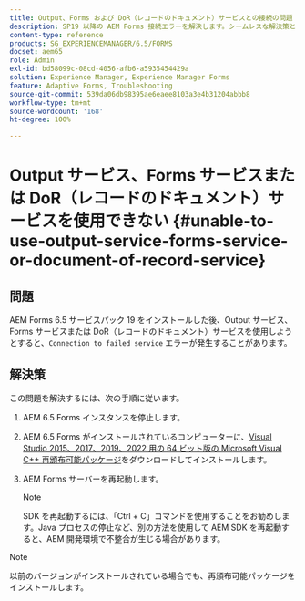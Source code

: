 ```yaml
---
title: Output、Forms および DoR（レコードのドキュメント）サービスとの接続の問題
description: SP19 以降の AEM Forms 接続エラーを解決します。シームレスな解決策として、サーバーを停止し、Microsoft Visual C++ をインストールし、サーバーを再起動します。Output、Forms、DoR サービスのトラブルシューティングをします。
content-type: reference
products: SG_EXPERIENCEMANAGER/6.5/FORMS
docset: aem65
role: Admin
exl-id: bd58099c-08cd-4056-afb6-a5935454429a
solution: Experience Manager, Experience Manager Forms
feature: Adaptive Forms, Troubleshooting
source-git-commit: 539da06db98395ae6eaee8103a3e4b31204abbb8
workflow-type: tm+mt
source-wordcount: '168'
ht-degree: 100%

---
```


# Output サービス、Forms サービスまたは DoR（レコードのドキュメント）サービスを使用できない {#unable-to-use-output-service-forms-service-or-document-of-record-service}

## 問題

AEM Forms 6.5 サービスパック 19 をインストールした後、Output サービス、Forms サービスまたは DoR（レコードのドキュメント）サービスを使用しようとすると、`Connection to failed service` エラーが発生することがあります。

## 解決策

この問題を解決するには、次の手順に従います。

1. AEM 6.5 Forms インスタンスを停止します。
1. AEM 6.5 Forms がインストールされているコンピューターに、[Visual Studio 2015、2017、2019、2022 用の 64 ビット版の Microsoft Visual C++ 再頒布可能パッケージ](https://learn.microsoft.com/ja-jp/cpp/windows/latest-supported-vc-redist?view=msvc-170#visual-studio-2015-2017-2019-and-2022)をダウンロードしてインストールします。
1. AEM Forms サーバーを再起動します。

   >[!NOTE]
   >
   > SDK を再起動するには、「Ctrl + C」コマンドを使用することをお勧めします。Java プロセスの停止など、別の方法を使用して AEM SDK を再起動すると、AEM 開発環境で不整合が生じる場合があります。


>[!NOTE]
>
>
> 以前のバージョンがインストールされている場合でも、再頒布可能パッケージをインストールします。
